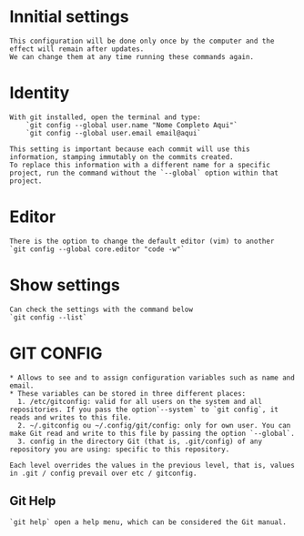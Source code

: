 # Innitial settings 
    
    This configuration will be done only once by the computer and the effect will remain after updates. 
    We can change them at any time running these commands again.

# Identity 
    With git installed, open the terminal and type: 
        `git config --global user.name "Nome Completo Aqui"`
        `git config --global user.email email@aqui`

    This setting is important because each commit will use this information, stamping immutably on the commits created. 
    To replace this information with a different name for a specific project, run the command without the `--global` option within that project.

# Editor 
    There is the option to change the default editor (vim) to another
    `git config --global core.editor "code -w"`

# Show settings 
    Can check the settings with the command below
    `git config --list` 



# GIT CONFIG 
    * Allows to see and to assign configuration variables such as name and email.
    * These variables can be stored in three different places: 
      1. /etc/gitconfig: valid for all users on the system and all repositories. If you pass the option`--system` to `git config`, it reads and writes to this file. 
      2. ~/.gitconfig ou ~/.config/git/config: only for own user. You can make Git read and write to this file by passing the option `--global`.
      3. config in the directory Git (that is, .git/config) of any repository you are using: specific to this repository.

    Each level overrides the values ​​in the previous level, that is, values ​​in .git / config prevail over etc / gitconfig.


## Git Help 
    `git help` open a help menu, which can be considered the Git manual.